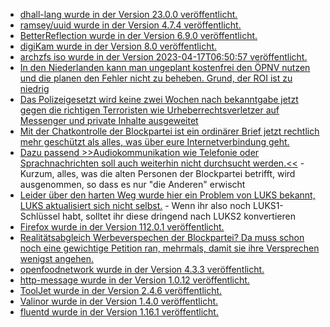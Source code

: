 * [dhall-lang wurde in der Version 23.0.0 veröffentlicht.](https://github.com/dhall-lang/dhall-lang/releases/tag/v23.0.0)
* [ramsey/uuid wurde in der Version 4.7.4 veröffentlicht.](https://github.com/ramsey/uuid/releases/tag/4.7.4)
* [BetterReflection wurde in der Version 6.9.0 veröffentlicht.](https://github.com/Roave/BetterReflection/releases/tag/6.9.0)
* [digiKam wurde in der Version 8.0 veröffentlicht.](https://www.phoronix.com/news/digiKam-8.0-Released)
* [archzfs iso wurde in der Version 2023-04-17T06:50:57 veröffentlicht.](https://archzfs.leibelt.de/)
* [In den Niederlanden kann man ungeplant kostenfrei den ÖPNV nutzen und die planen den Fehler nicht zu beheben. Grund, der ROI ist zu niedrig](http://blog.fefe.de/?ts=9ac419bb)
* [Das Polizeigesetzt wird keine zwei Wochen nach bekanntgabe jetzt gegen die richtigen Terroristen wie Urheberrechtsverletzer auf Messenger und private Inhalte ausgeweitet](http://blog.fefe.de/?ts=9ac4070c)
* [Mit der Chatkontrolle der Blockpartei ist ein ordinärer Brief jetzt rechtlich mehr geschützt als alles, was über eure Internetverbindung geht.](https://www.patrick-breyer.de/chatkontrolle-bundesregierung-hat-das-digitale-briefgeheimnis-auf-dem-gewissen/)
* [Dazu passend >>Audiokommunikation wie Telefonie oder Sprachnachrichten soll auch weiterhin nicht durchsucht werden.<<](https://netzpolitik.org/2023/bundesregierung-innenministerium-setzt-sich-bei-chatkontrolle-durch/) - Kurzum, alles, was die alten Personen der Blockpartei betrifft, wird ausgenommen, so dass es nur "die Anderen" erwischt
* [Leider über den harten Weg wurde hier ein Problem von LUKS bekannt, LUKS aktualisiert sich nicht selbst.](https://mjg59.dreamwidth.org/66429.html) - Wenn ihr also noch LUKS1-Schlüssel habt, solltet ihr diese dringend nach LUKS2 konvertieren
* [Firefox wurde in der Version 112.0.1 veröffentlicht.](https://www.borncity.com/blog/2023/04/18/firefox-112-0-1-freigegeben/)
* [Realitätsabgleich Werbeverspechen der Blockpartei? Da muss schon noch eine gewichtige Petition ran, mehrmals, damit sie ihre Versprechen wenigst angehen.](http://blog.fefe.de/?ts=9ac35dfa)
* [openfoodnetwork wurde in der Version 4.3.3 veröffentlicht.](https://github.com/openfoodfoundation/openfoodnetwork/releases/tag/v4.3.3)
* [http-message wurde in der Version 1.0.12 veröffentlicht.](https://github.com/httpsoft/http-message/releases/tag/1.0.12)
* [ToolJet wurde in der Version 2.4.6 veröffentlicht.](https://github.com/ToolJet/ToolJet/releases/tag/v2.4.6)
* [Valinor wurde in der Version 1.4.0 veröffentlicht.](https://github.com/CuyZ/Valinor/releases/tag/1.4.0)
* [fluentd wurde in der Version 1.16.1 veröffentlicht.](https://github.com/fluent/fluentd/releases/tag/v1.16.1)

